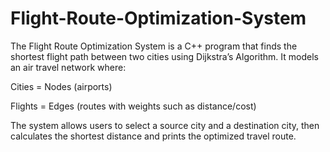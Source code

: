 # Flight-Route-Optimization-System

The Flight Route Optimization System is a C++ program that finds the shortest flight path between two cities using Dijkstra’s Algorithm.
It models an air travel network where:

Cities = Nodes (airports)

Flights = Edges (routes with weights such as distance/cost)

The system allows users to select a source city and a destination city, then calculates the shortest distance and prints the optimized travel route.
